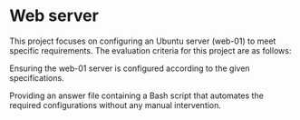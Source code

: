 # Web server
This project focuses on configuring an Ubuntu server (web-01) to meet specific requirements. The evaluation criteria for this project are as follows:

Ensuring the web-01 server is configured according to the given specifications.

Providing an answer file containing a Bash script that automates the required configurations without any manual intervention.

